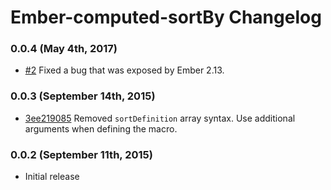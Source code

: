 # Ember-computed-sortBy Changelog

### 0.0.4 (May 4th, 2017)

- [#2](https://github.com/workmanw/ember-computed-sortby/pull/2) Fixed a bug that was exposed by Ember 2.13.

### 0.0.3 (September 14th, 2015)
- [3ee219085](https://github.com/workmanw/ember-computed-sortby/commit/3ee219085) Removed `sortDefinition` array syntax. Use additional arguments when defining the macro.

### 0.0.2 (September 11th, 2015)
- Initial release
